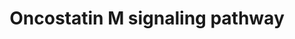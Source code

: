 ---
annotations:
- id: PW:0000905
  parent: signaling pathway
  type: Pathway Ontology
  value: oncostatin M signaling pathway
authors:
- NetPath
- MaintBot
- Khanspers
- Ddigles
- Mkutmon
- AlexanderPico
- Mechebek maghnaui
- Eweitz
citedin:
- link: PMC5085087
- link: PMC3660694
description: 'Oncostatin M (OSM) is a member of the multifunctional cytokine interleukin
  6 (IL6) - type cytokine family. It is mainly produced in cell types such as activated
  T lymphocytes, macrophages, monocytes, neutrophils and in microglial cells. OSM
  signaling is initiated by the interaction of the cytokine to either: the type I
  LIFR-gp130 receptor complex, or to the type II OSMR-gp130 receptor [O’Hara et al].
  The major downstream signaling pathways that are activated in OSM signaling are
  JAK/STAT, Ras/Raf/MAPK and PI3K pathways [Halfter, Halfter, Stross, Brantley]. As
  the receptors lacks intrinsic tyrosine kinase activity, associated JAKs (JAK1, JAK2,
  JAK3 and TYK2) phosphorylate OSM receptor complex and STATs (STAT1, STAT3, STAT5A,
  STAT5B, STAT6) [O’Hara, Fritz, Migita, Hintzen]. Phosphorylated STATs form homodimeric
  complexes (STAT1, STAT3, STAT5B) or heterodimeric complex (STAT1-STAT3) and translocate
  to the nucleus. Once inside nucleus STAT proteins bind to regulatory elements in
  the promoter of OSM-responsive genes and regulate the gene expression [O’Hara, Halfter,
  Halfter, Hintzen]. Alternatively, OSM induced phosphorylation of PTPN11, GRB2, SHC1,
  Ras/Raf molecules can bring about the activation of ERK1/2 signaling module [O’Hara].
  Oncostatin M -through ERK1/2 signaling module induces the phosphorylation of CEBPB,
  both CEBPB and EGR1 stimulates the transcription of genes involved in lipid metabolism
  [Zhang]. Although OSM also causes induced phosphorylation in MAPK family members
  (MAPK8/9/14) the functional importance of this is at present not well understood
  [O’Hara, Li]. OSM mediated signaling cascade is negatively regulated by JAK1 inhibition
  by SOCS3 and STAT3 inhibition by PIAS3 [Stross, Brantley, Chung]. OSM also induced
  the activation of caspase family members (CASP3, CASP7, CASP9) through the JAK2
  module and regulates apoptosis [Auernhammer, Tiffen, Chipoy]. In osteosarcoma cells
  OSM is found to mediate apoptosis through a less understood STAT5B signaling module
  [Chipoy].'
last-edited: 2022-01-04
ndex: b191e120-8b64-11eb-9e72-0ac135e8bacf
organisms:
- Homo sapiens
redirect_from:
- /index.php/Pathway:WP2374
- /instance/WP2374
revision: null
schema-jsonld:
- '@context': https://schema.org/
  '@id': https://wikipathways.github.io/pathways/WP2374.html
  '@type': Dataset
  creator:
    '@type': Organization
    name: WikiPathways
  description: 'Oncostatin M (OSM) is a member of the multifunctional cytokine interleukin
    6 (IL6) - type cytokine family. It is mainly produced in cell types such as activated
    T lymphocytes, macrophages, monocytes, neutrophils and in microglial cells. OSM
    signaling is initiated by the interaction of the cytokine to either: the type
    I LIFR-gp130 receptor complex, or to the type II OSMR-gp130 receptor [O’Hara et
    al]. The major downstream signaling pathways that are activated in OSM signaling
    are JAK/STAT, Ras/Raf/MAPK and PI3K pathways [Halfter, Halfter, Stross, Brantley].
    As the receptors lacks intrinsic tyrosine kinase activity, associated JAKs (JAK1,
    JAK2, JAK3 and TYK2) phosphorylate OSM receptor complex and STATs (STAT1, STAT3,
    STAT5A, STAT5B, STAT6) [O’Hara, Fritz, Migita, Hintzen]. Phosphorylated STATs
    form homodimeric complexes (STAT1, STAT3, STAT5B) or heterodimeric complex (STAT1-STAT3)
    and translocate to the nucleus. Once inside nucleus STAT proteins bind to regulatory
    elements in the promoter of OSM-responsive genes and regulate the gene expression
    [O’Hara, Halfter, Halfter, Hintzen]. Alternatively, OSM induced phosphorylation
    of PTPN11, GRB2, SHC1, Ras/Raf molecules can bring about the activation of ERK1/2
    signaling module [O’Hara]. Oncostatin M -through ERK1/2 signaling module induces
    the phosphorylation of CEBPB, both CEBPB and EGR1 stimulates the transcription
    of genes involved in lipid metabolism [Zhang]. Although OSM also causes induced
    phosphorylation in MAPK family members (MAPK8/9/14) the functional importance
    of this is at present not well understood [O’Hara, Li]. OSM mediated signaling
    cascade is negatively regulated by JAK1 inhibition by SOCS3 and STAT3 inhibition
    by PIAS3 [Stross, Brantley, Chung]. OSM also induced the activation of caspase
    family members (CASP3, CASP7, CASP9) through the JAK2 module and regulates apoptosis
    [Auernhammer, Tiffen, Chipoy]. In osteosarcoma cells OSM is found to mediate apoptosis
    through a less understood STAT5B signaling module [Chipoy].'
  keywords:
  - AKT1
  - CASP3
  - CASP7
  - CASP9
  - CCL2
  - CDK2
  - CDKN1B
  - CEBPB
  - CREB1
  - CYR61
  - EGR1
  - FOS
  - GRB2
  - HIF1A
  - HRAS
  - IL6ST
  - IRS1
  - JAK1
  - JAK2
  - JAK3
  - JUNB
  - JUND
  - KRAS
  - LDLR
  - LIFR
  - MAP2K1
  - MAP2K2
  - MAPK1
  - MAPK14
  - MAPK3
  - MAPK8
  - MAPK9
  - MMP1
  - MMP13
  - MMP3
  - MTOR
  - NFKB1
  - NFKBIA
  - OSM
  - OSMR
  - PIAS3
  - PIK3R1
  - PRKCA
  - PRKCB
  - PRKCD
  - PRKCE
  - PRKCH
  - PTK2B
  - PTPN11
  - PXN
  - RAF1
  - RELA
  - RICTOR
  - RPS6
  - SERPINE1
  - SHC1
  - SOCS3
  - SOS1
  - SRC
  - STAT1
  - STAT3
  - STAT5B
  - TIMP3
  - TP53
  - TYK2
  - VEGFA
  license: CC0
  name: Oncostatin M signaling pathway
seo: CreativeWork
title: Oncostatin M signaling pathway
wpid: WP2374
---